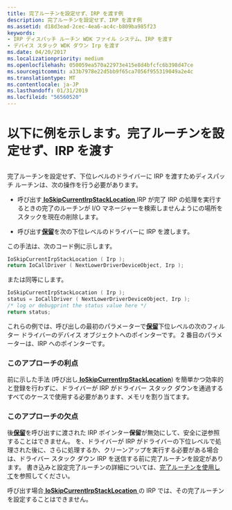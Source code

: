 ```yaml
---
title: 完了ルーチンを設定せず、IRP を渡す例
description: 完了ルーチンを設定せず、IRP を渡す例
ms.assetid: d18d3ead-2cec-4ea6-ac4c-b809ba985f23
keywords:
- IRP ディスパッチ ルーチン WDK ファイル システム、IRP を渡す
- デバイス スタック WDK ダウン Irp を渡す
ms.date: 04/20/2017
ms.localizationpriority: medium
ms.openlocfilehash: 050059ea570a22973e415e8d4bfcfc6b398d47ce
ms.sourcegitcommit: a33b7978e22d5bb9f65ca7056f955319049a2e4c
ms.translationtype: MT
ms.contentlocale: ja-JP
ms.lasthandoff: 01/31/2019
ms.locfileid: "56560520"
---
```

# <a name="example-passing-the-irp-down-without-setting-a-completion-routine"></a>以下に例を示します。完了ルーチンを設定せず、IRP を渡す


## <span id="ddk_example_passing_the_irp_down_without_setting_a_completion_routine_"></span><span id="DDK_EXAMPLE_PASSING_THE_IRP_DOWN_WITHOUT_SETTING_A_COMPLETION_ROUTINE_"></span>


完了ルーチンを設定せず、下位レベルのドライバーに IRP を渡すためディスパッチ ルーチンは、次の操作を行う必要があります。

-   呼び出す[ **IoSkipCurrentIrpStackLocation** ](https://msdn.microsoft.com/library/windows/hardware/ff550355) IRP が完了 IRP の処理を実行するときの完了のルーチンが I/O マネージャーを検索しませんようにの場所をスタックを現在の削除します。

-   呼び出す[**保留**](https://msdn.microsoft.com/library/windows/hardware/ff548336)を次の下位レベルのドライバーに IRP を渡します。

この手法は、次のコード例に示します。

```cpp
IoSkipCurrentIrpStackLocation ( Irp ); 
return IoCallDriver ( NextLowerDriverDeviceObject, Irp ); 
```

または同等にします。

```cpp
IoSkipCurrentIrpStackLocation ( Irp ); 
status = IoCallDriver ( NextLowerDriverDeviceObject, Irp ); 
/* log or debugprint the status value here */
return status; 
```

これらの例では、呼び出しの最初のパラメーターで[**保留**](https://msdn.microsoft.com/library/windows/hardware/ff548336)下位レベルの次のフィルター ドライバーのデバイス オブジェクトへのポインターです。 2 番目のパラメーターは、IRP へのポインターです。

### <a name="span-idadvantagesofthisapproachspanspan-idadvantagesofthisapproachspanspan-idadvantagesofthisapproachspanadvantages-of-this-approach"></a><span id="Advantages_of_This_Approach"></span><span id="advantages_of_this_approach"></span><span id="ADVANTAGES_OF_THIS_APPROACH"></span>このアプローチの利点

前に示した手法 (呼び出し[ **IoSkipCurrentIrpStackLocation**](https://msdn.microsoft.com/library/windows/hardware/ff550355)) を簡単かつ効率的と登録を行わずに、ドライバーが IRP がドライバー スタック ダウンを通過するすべてのケースで使用する必要があります、メモリを割り当てます。

### <a name="span-iddisadvantagesofthisapproachspanspan-iddisadvantagesofthisapproachspanspan-iddisadvantagesofthisapproachspandisadvantages-of-this-approach"></a><span id="Disadvantages_of_This_Approach"></span><span id="disadvantages_of_this_approach"></span><span id="DISADVANTAGES_OF_THIS_APPROACH"></span>このアプローチの欠点

後[**保留**](https://msdn.microsoft.com/library/windows/hardware/ff548336)を呼び出すに渡された IRP ポインター**保留**が無効にして、安全に逆参照することはできません。 を、ドライバーが IRP がドライバーの下位レベルで処理された後に、さらに処理するか、クリーンアップを実行する必要がある場合は、ドライバー スタック ダウン IRP を送信する前に完了ルーチンを設定があります。 書き込みと設定完了ルーチンの詳細については、[完了ルーチンを使用して](using-irp-completion-routines.md)を参照してください。

呼び出す場合[ **IoSkipCurrentIrpStackLocation** ](https://msdn.microsoft.com/library/windows/hardware/ff550355)の IRP では、その完了ルーチンを設定することはできません。

 

 




